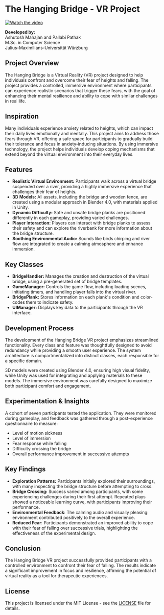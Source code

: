# The Hanging Bridge - VR Project

[![Watch the video](https://img.youtube.com/vi/YOUR_VIDEO_ID/0.jpg)](https://www.youtube.com/watch?v=YOUR_VIDEO_ID)

**Developed by:**  
Ashutosh Mahajan and Pallabi Pathak  
M.Sc. in Computer Science  
Julius-Maximilians-Universität Würzburg

## Project Overview
The Hanging Bridge is a Virtual Reality (VR) project designed to help individuals confront and overcome their fear of heights and falling. The project provides a controlled, immersive environment where participants can experience realistic scenarios that trigger these fears, with the goal of enhancing their mental resilience and ability to cope with similar challenges in real life.

## Inspiration
Many individuals experience anxiety related to heights, which can impact their daily lives emotionally and mentally. This project aims to address those fears through VR, offering a safe space for participants to gradually build their tolerance and focus in anxiety-inducing situations. By using immersive technology, the project helps individuals develop coping mechanisms that extend beyond the virtual environment into their everyday lives.

## Features
- **Realistic Virtual Environment:** Participants walk across a virtual bridge suspended over a river, providing a highly immersive experience that challenges their fear of heights.
- **3D Models:** All assets, including the bridge and wooden fence, are created using a modular approach in Blender 4.0, with materials applied in Unity.
- **Dynamic Difficulty:** Safe and unsafe bridge planks are positioned differently in each gameplay, providing varied challenges.
- **Player Interaction:** Players can interact with bridge planks to assess their safety and can explore the riverbank for more information about the bridge structure.
- **Soothing Environmental Audio:** Sounds like birds chirping and river flow are integrated to create a calming atmosphere and enhance immersion.

## Key Classes
- **BridgeHandler:** Manages the creation and destruction of the virtual bridge, using a pre-generated set of bridge templates.
- **GameManager:** Controls the game flow, including loading scenes, initiating timers, and handling player falls into the virtual river.
- **BridgePlank:** Stores information on each plank's condition and color-codes them to indicate safety.
- **UIManager:** Displays key data to the participants through the VR interface.

## Development Process
The development of the Hanging Bridge VR project emphasizes streamlined functionality. Every class and feature was thoughtfully designed to avoid redundancy while providing a smooth user experience. The system architecture is compartmentalized into distinct classes, each responsible for a specific domain.

3D models were created using Blender 4.0, ensuring high visual fidelity, while Unity was used for integrating and applying materials to these models. The immersive environment was carefully designed to maximize both participant comfort and engagement.

## Experimentation & Insights
A cohort of seven participants tested the application. They were monitored during gameplay, and feedback was gathered through a post-experience questionnaire to measure:

- Level of motion sickness
- Level of immersion
- Fear response while falling
- Difficulty crossing the bridge
- Overall performance improvement in successive attempts

## Key Findings
- **Exploration Patterns:** Participants initially explored their surroundings, with many inspecting the bridge structure before attempting to cross.
- **Bridge Crossing:** Success varied among participants, with some experiencing challenges during their first attempt. Repeated plays showed a noticeable learning curve, with participants improving their performance.
- **Environmental Feedback:** The calming audio and visually pleasing environment contributed positively to the overall experience.
- **Reduced Fear:** Participants demonstrated an improved ability to cope with their fear of falling over successive trials, highlighting the effectiveness of the experimental design.

## Conclusion
The Hanging Bridge VR project successfully provided participants with a controlled environment to confront their fear of falling. The results indicate a significant improvement in focus and resilience, affirming the potential of virtual reality as a tool for therapeutic experiences.

## License

This project is licensed under the MIT License - see the [LICENSE](LICENSE) file for details.

